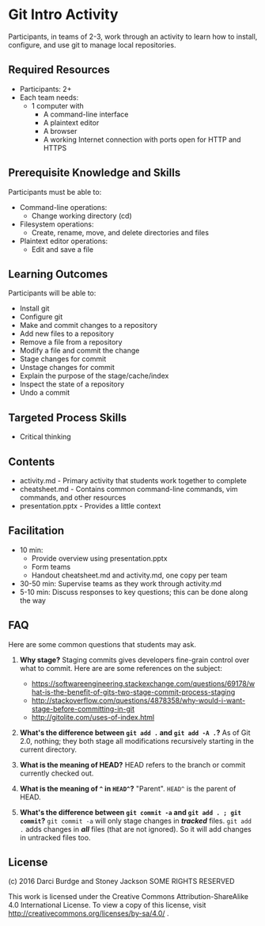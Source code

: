# Git Intro Activity

Participants, in teams of 2-3, work through an activity to learn how to install, configure, and use git to manage local repositories.

## Required Resources

- Participants: 2+
- Each team needs:
  - 1 computer with
    - A command-line interface
    - A plaintext editor
    - A browser
    - A working Internet connection with ports open for HTTP and HTTPS

## Prerequisite Knowledge and Skills

Participants must be able to:

- Command-line operations:
  - Change working directory (cd)
- Filesystem operations:
  - Create, rename, move, and delete directories and files
- Plaintext editor operations:
  - Edit and save a file

## Learning Outcomes

Participants will be able to:

- Install git
- Configure git
- Make and commit changes to a repository
- Add new files to a repository
- Remove a file from a repository
- Modify a file and commit the change
- Stage changes for commit
- Unstage changes for commit
- Explain the purpose of the stage/cache/index
- Inspect the state of a repository
- Undo a commit

## Targeted Process Skills

- Critical thinking

## Contents

- activity.md - Primary activity that students work together to complete
- cheatsheet.md - Contains common command-line commands, vim commands, and other resources
- presentation.pptx - Provides a little context

## Facilitation

- 10 min:
  - Provide overview using presentation.pptx
  - Form teams
  - Handout cheatsheet.md and activity.md, one copy per team
- 30-50 min: Supervise teams as they work through activity.md
- 5-10 min: Discuss responses to key questions; this can be done along the way

## FAQ

Here are some common questions that students may ask.

1. __Why stage?__
    Staging commits gives developers fine-grain control over what to commit. Here are are some references on the subject:
    - https://softwareengineering.stackexchange.com/questions/69178/what-is-the-benefit-of-gits-two-stage-commit-process-staging
    - http://stackoverflow.com/questions/4878358/why-would-i-want-stage-before-committing-in-git
    - http://gitolite.com/uses-of-index.html

2. __What's the difference between  `git add .` and `git add -A .`?__ As of Git 2.0, nothing; they both stage all modifications recursively starting in the current directory.

3. __What is the meaning of HEAD?__ HEAD refers to the branch or commit currently checked out.

4. __What is the meaning of `^` in `HEAD^`?__  "Parent". `HEAD^` is the parent of HEAD.

5. __What's the difference between `git commit -a` and `git add . ; git commit`?__ `git commit -a` will only stage changes in ___tracked___ files. `git add .` adds changes in ___all___ files (that are not ignored). So it will add changes in untracked files too.


## License

(c) 2016 Darci Burdge and Stoney Jackson SOME RIGHTS RESERVED

This work is licensed under the Creative Commons Attribution-ShareAlike 4.0 International License. To view a copy of this license, visit http://creativecommons.org/licenses/by-sa/4.0/ .
